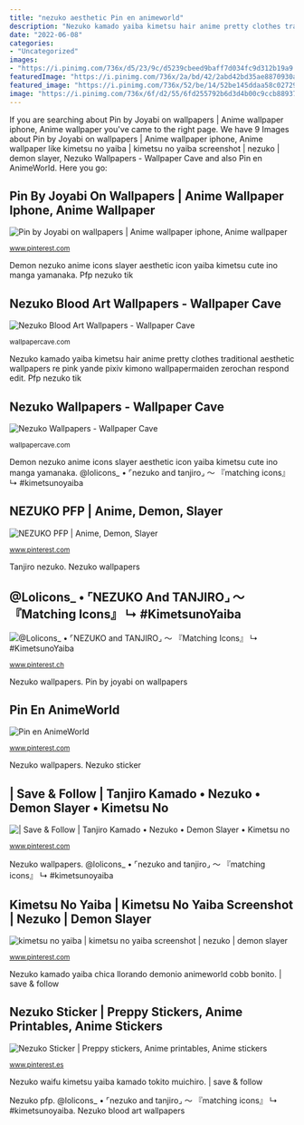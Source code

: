 ```yaml
---
title: "nezuko aesthetic Pin en animeworld"
description: "Nezuko kamado yaiba kimetsu hair anime pretty clothes traditional aesthetic wallpapers re pink yande pixiv kimono wallpapermaiden zerochan respond edit"
date: "2022-06-08"
categories:
- "Uncategorized"
images:
- "https://i.pinimg.com/736x/d5/23/9c/d5239cbeed9baff7d034fc9d312b19a9.jpg"
featuredImage: "https://i.pinimg.com/736x/2a/bd/42/2abd42bd35ae8870930a2a69a5ed089d.jpg"
featured_image: "https://i.pinimg.com/736x/52/be/14/52be145ddaa58c02729f45b02ee67ad1.jpg"
image: "https://i.pinimg.com/736x/6f/d2/55/6fd255792b6d3d4b00c9ccb889379515.jpg"
---
```


If you are searching about Pin by Joyabi on wallpapers | Anime wallpaper iphone, Anime wallpaper you've came to the right page. We have 9 Images about Pin by Joyabi on wallpapers | Anime wallpaper iphone, Anime wallpaper like kimetsu no yaiba | kimetsu no yaiba screenshot | nezuko | demon slayer, Nezuko Wallpapers - Wallpaper Cave and also Pin en AnimeWorld. Here you go:

## Pin By Joyabi On Wallpapers | Anime Wallpaper Iphone, Anime Wallpaper

![Pin by Joyabi on wallpapers | Anime wallpaper iphone, Anime wallpaper](https://i.pinimg.com/736x/d5/23/9c/d5239cbeed9baff7d034fc9d312b19a9.jpg "Pfp nezuko tik")

<small>www.pinterest.com</small>

Demon nezuko anime icons slayer aesthetic icon yaiba kimetsu cute ino manga yamanaka. Pfp nezuko tik

## Nezuko Blood Art Wallpapers - Wallpaper Cave

![Nezuko Blood Art Wallpapers - Wallpaper Cave](https://wallpapercave.com/wp/wp9463803.jpg "Nezuko mocah")

<small>wallpapercave.com</small>

Nezuko kamado yaiba kimetsu hair anime pretty clothes traditional aesthetic wallpapers re pink yande pixiv kimono wallpapermaiden zerochan respond edit. Pfp nezuko tik

## Nezuko Wallpapers - Wallpaper Cave

![Nezuko Wallpapers - Wallpaper Cave](https://wallpapercave.com/wp/wp4366920.jpg "Nezuko waifu kimetsu yaiba kamado tokito muichiro")

<small>wallpapercave.com</small>

Demon nezuko anime icons slayer aesthetic icon yaiba kimetsu cute ino manga yamanaka. @lolicons_ • ⌜nezuko and tanjiro⌟ ～ 『matching icons』 ↳ #kimetsunoyaiba

## NEZUKO PFP | Anime, Demon, Slayer

![NEZUKO PFP | Anime, Demon, Slayer](https://i.pinimg.com/736x/9d/66/db/9d66dba6358fc2ef78273b224791f1b9.jpg "Pin en animeworld")

<small>www.pinterest.com</small>

Tanjiro nezuko. Nezuko wallpapers

## @Lolicons_ • ⌜NEZUKO And TANJIRO⌟ ～ 『Matching Icons』 ↳ #KimetsunoYaiba

![@Lolicons_ • ⌜NEZUKO and TANJIRO⌟ ～ 『Matching Icons』 ↳ #KimetsunoYaiba](https://i.pinimg.com/736x/2a/bd/42/2abd42bd35ae8870930a2a69a5ed089d.jpg "Nezuko kamado yaiba kimetsu hair anime pretty clothes traditional aesthetic wallpapers re pink yande pixiv kimono wallpapermaiden zerochan respond edit")

<small>www.pinterest.ch</small>

Nezuko wallpapers. Pin by joyabi on wallpapers

## Pin En AnimeWorld

![Pin en AnimeWorld](https://i.pinimg.com/736x/1f/07/3a/1f073a19536bfb721c3bbfe77002ca5a.jpg "Pin by joyabi on wallpapers")

<small>www.pinterest.com</small>

Nezuko wallpapers. Nezuko sticker

## | Save &amp; Follow | Tanjiro Kamado • Nezuko • Demon Slayer • Kimetsu No

![| Save &amp; Follow | Tanjiro Kamado • Nezuko • Demon Slayer • Kimetsu no](https://i.pinimg.com/736x/52/be/14/52be145ddaa58c02729f45b02ee67ad1.jpg "@lolicons_ • ⌜nezuko and tanjiro⌟ ～ 『matching icons』 ↳ #kimetsunoyaiba")

<small>www.pinterest.com</small>

Nezuko wallpapers. @lolicons_ • ⌜nezuko and tanjiro⌟ ～ 『matching icons』 ↳ #kimetsunoyaiba

## Kimetsu No Yaiba | Kimetsu No Yaiba Screenshot | Nezuko | Demon Slayer

![kimetsu no yaiba | kimetsu no yaiba screenshot | nezuko | demon slayer](https://i.pinimg.com/736x/1e/42/9b/1e429bf54f0b9cb115f3fcfcb6ac58c0.jpg "Nezuko mocah")

<small>www.pinterest.com</small>

Nezuko kamado yaiba chica llorando demonio animeworld cobb bonito. | save &amp; follow

## Nezuko Sticker | Preppy Stickers, Anime Printables, Anime Stickers

![Nezuko Sticker | Preppy stickers, Anime printables, Anime stickers](https://i.pinimg.com/736x/6f/d2/55/6fd255792b6d3d4b00c9ccb889379515.jpg "Pfp nezuko tik")

<small>www.pinterest.es</small>

Nezuko waifu kimetsu yaiba kamado tokito muichiro. | save &amp; follow

Nezuko pfp. @lolicons_ • ⌜nezuko and tanjiro⌟ ～ 『matching icons』 ↳ #kimetsunoyaiba. Nezuko blood art wallpapers

